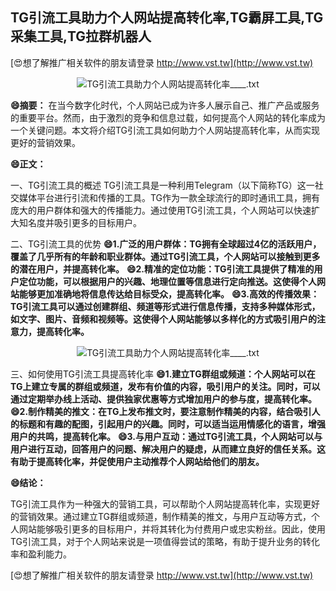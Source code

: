 ## **TG引流工具助力个人网站提高转化率,TG霸屏工具,TG采集工具,TG拉群机器人**

[😍想了解推广相关软件的朋友请登录 http://www.vst.tw](http://www.vst.tw)

 <center><img src="https://vst.tw/MP4/tuiguang/png/2.png" alt="TG引流工具助力个人网站提高转化率____.txt"></center>

**😄摘要：**
在当今数字化时代，个人网站已成为许多人展示自己、推广产品或服务的重要平台。然而，由于激烈的竞争和信息过载，如何提高个人网站的转化率成为一个关键问题。本文将介绍TG引流工具如何助力个人网站提高转化率，从而实现更好的营销效果。

**😄正文：**

一、TG引流工具的概述
TG引流工具是一种利用Telegram（以下简称TG）这一社交媒体平台进行引流和传播的工具。TG作为一款全球流行的即时通讯工具，拥有庞大的用户群体和强大的传播能力。通过使用TG引流工具，个人网站可以快速扩大知名度并吸引更多的目标用户。

二、TG引流工具的优势
**😄1.广泛的用户群体：TG拥有全球超过4亿的活跃用户，覆盖了几乎所有的年龄和职业群体。通过TG引流工具，个人网站可以接触到更多的潜在用户，并提高转化率。**
**😄2.精准的定位功能：TG引流工具提供了精准的用户定位功能，可以根据用户的兴趣、地理位置等信息进行定向推送。这使得个人网站能够更加准确地将信息传达给目标受众，提高转化率。**
**😄3.高效的传播效果：TG引流工具可以通过创建群组、频道等形式进行信息传播，支持多种媒体形式，如文字、图片、音频和视频等。这使得个人网站能够以多样化的方式吸引用户的注意力，提高转化率。**

 <center><img src="https://vst.tw/MP4/tuiguang/png/4.png" alt="TG引流工具助力个人网站提高转化率____.txt"></center>

三、如何使用TG引流工具提高转化率
**😄1.建立TG群组或频道：个人网站可以在TG上建立专属的群组或频道，发布有价值的内容，吸引用户的关注。同时，可以通过定期举办线上活动、提供独家优惠等方式增加用户的参与度，提高转化率。**
**😄2.制作精美的推文：在TG上发布推文时，要注意制作精美的内容，结合吸引人的标题和有趣的配图，引起用户的兴趣。同时，可以适当运用情感化的语言，增强用户的共鸣，提高转化率。**
**😄3.与用户互动：通过TG引流工具，个人网站可以与用户进行互动，回答用户的问题、解决用户的疑虑，从而建立良好的信任关系。这有助于提高转化率，并促使用户主动推荐个人网站给他们的朋友。**

**😄结论：**

TG引流工具作为一种强大的营销工具，可以帮助个人网站提高转化率，实现更好的营销效果。通过建立TG群组或频道，制作精美的推文，与用户互动等方式，个人网站能够吸引更多的目标用户，并将其转化为付费用户或忠实粉丝。因此，使用TG引流工具，对于个人网站来说是一项值得尝试的策略，有助于提升业务的转化率和盈利能力。

[😍想了解推广相关软件的朋友请登录 http://www.vst.tw](http://www.vst.tw)



